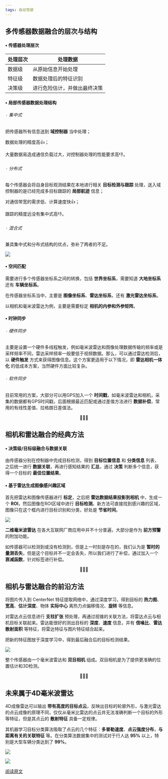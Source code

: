 ```yaml
---
tags: 自动驾驶
---
```




## 多传感器数据融合的层次与结构

#### • 传感器处理层次

| 处理层次 | 处理数据                     |
| -------- | ---------------------------- |
| 数据级   | 从原始信息开始处理           |
| 特征级   | 数据处理后的特征识别         |
| 决策级   | 进行危险估计，并做出最终决策 |

#### • 局部传感器数据处理结构

###### ۰ 集中式

把传感器所有信息送到 **域控制器** 当中处理；

数据处理的精度高👍；

大量数据易造成通信负载过大，对控制器处理的性能要求高👎。

###### ۰ 分布式

每个传感器会将自身目标观测结果在本地进行相关 **目标检测与跟踪** 处理，送入域控制器的是已经完成多目标跟踪的 **局部航迹** 信息；

对通信带宽的需求低、计算速度快👍；

跟踪的精度远没有集中式高👎。

###### ۰ 混合式

兼具集中式和分布式结构的优点，弥补了两者的不足。

![](http://zhouzm.cn/DailyRead/assets/images/210512-%E4%BC%A0%E6%84%9F%E5%99%A8%E8%9E%8D%E5%90%88%E7%BB%93%E6%9E%84.png)

#### • 空间匹配

需要进行多个传感器坐标系之间的转换，包括 **世界坐标系**，需要知道 **大地坐标系** 还有 **车辆坐标系**。

在传感器坐标系当中，主要是 **图像坐标系**、**雷达坐标系**，还有 **激光雷达坐标系**。

以相机和毫米波雷达为例，主要是需要标定 **相机的内参和外参矩阵**。

#### • 时钟同步

###### ۰ 硬件同步

主要是设置一个硬件多线程触发，例如毫米波雷达和图像处理数据传输的频率或是采样频率不同，雷达采样频率一般要低于视频数据。那么，可以通过雷达检测后，以 **硬件触发** 方式来获得图像信息。这个方案更适用于以下情况，即 **雷达相机一体化** 的低成本方案，当然硬件方面比较复杂。

###### ۰ 软件同步

目前常用的方案，大部分可以用GPS加入一个 **时间戳**，如毫米波雷达和相机，采集的数据都有GPS时间戳，后面根据最近匹配或通过差值方法进行 **数据补偿**，常用的有线性差值、拉格朗日差值法。

<center>🌻🌻🌻</center>

## 相机和雷达融合的经典方法

#### • 决策级/目标级融合与数据关联

由传感器分别在控制器中完成目标检测，得到 **目标位置信息** 和 **分类信息** 列表，之后统一进行 **数据关联**，再进行感知结果的 **汇总**，通过 **决策** 判断多个信息，获得一个目标的 **最佳位置结果**。

#### • 基于雷达生成图像感兴趣区域

首先把雷达和图像传感器进行 **标定**，之后把 **雷达数据结果投影到相机** 中，生成一个 **ROI**，然后图像在ROI区域中进行 **目标检测**。新方法可直接找到感兴趣的区域，图像只在这个框内进行目标识别和分类，好处是 **节省时间**。

![](http://zhouzm.cn/DailyRead/assets/images/210512-%E4%BC%A0%E6%84%9F%E5%99%A8%E8%9E%8D%E5%90%88.png)

**二维毫米波雷达** 在各大互联网厂商应用中并不十分普遍，大部分是作为 **前方预警** 的附加功能。

如传感器可以检测到或没有检测到，但是上一时刻是存在的，我们认为是 **暂时的量测丢失**，但是这个目标并不一定会丢失，所以我们进行了补偿，通过加入一个 **衰减函数**，针对标签进行补偿。

<center>🌻🌻🌻</center>

## 相机与雷达融合的前沿方法

将图片传入到 CenterNet 特征提取网络中，通过深度学习，得到目标的 **热力图**、**宽高**、**估计深度**、物体 **实际中心** 离热力点偏移情况、**旋转** 等信息。

对雷达点云信息进行 **支柱扩张** 预处理，再通过视锥的关联方法，将雷达点云与相机目标关联起来。雷达能很好的测出目标的 **深度**、**速度** 信息，并有 **信噪比**、**雷达散射面积** 等特征，将雷达特征与图片特征结合起来。

把新的特征图放于深度学习中，得到最后融合后的目标检测结果。

![](http://zhouzm.cn/DailyRead/assets/images/210512-%E7%89%B9%E5%BE%81%E5%9B%BE%E5%B9%B6%E8%81%94%E7%BB%93%E6%9E%9C.png)

整个传感器由一个毫米波雷达和 **双目相机** 组成。双目相机是为了提供更准确的位置估计和3D检测。

<center>🌻🌻🌻</center>

## 未来属于4D毫米波雷达

4D成像雷达可以输出 **带有高度的目标点云**，反映出目标的轮廓外形，与激光雷达的点云成像的原理不同，仅仅从毫米比雷达的点云并无法准确判断一个目标的外形等特征，但是其点云的 **散射特征** 具备一定规律。

其机器学习目标分类算法吸取了点云的几个特征：**多普勒速度**、**点云强度分布**，**与距离有关的关联特征** 等。在分类算法数据集中的测试对于行人达 **95%** 以上，特别是大型车辆分类达到了 **99%**。

![](http://zhouzm.cn/DailyRead/assets/images/210512-4D%E8%B1%AA%E7%B1%B3%E6%B3%A2%E9%9B%B7%E8%BE%BE1.png)

![](http://zhouzm.cn/DailyRead/assets/images/210512-4D%E8%B1%AA%E7%B1%B3%E6%B3%A2%E9%9B%B7%E8%BE%BE2.png)

[阅读原文](https://mp.weixin.qq.com/s/i8Dj4GK5rjJZKdk90aRYWA)
